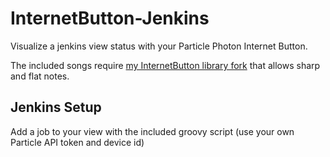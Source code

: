 # InternetButton-Jenkins

Visualize a jenkins view status with your Particle Photon Internet Button.

The included songs require [my InternetButton library fork](https://github.com/juanger/InternetButton) that allows sharp and flat notes.

## Jenkins Setup

Add a job to your view with the included groovy script (use your own Particle API token and device id)
